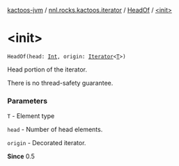 [kactoos-jvm](../../index.md) / [nnl.rocks.kactoos.iterator](../index.md) / [HeadOf](index.md) / [&lt;init&gt;](./-init-.md)

# &lt;init&gt;

`HeadOf(head: `[`Int`](https://kotlinlang.org/api/latest/jvm/stdlib/kotlin/-int/index.html)`, origin: `[`Iterator`](https://kotlinlang.org/api/latest/jvm/stdlib/kotlin.collections/-iterator/index.html)`<`[`T`](index.md#T)`>)`

Head portion of the iterator.

There is no thread-safety guarantee.

### Parameters

`T` - Element type

`head` - Number of head elements.

`origin` - Decorated iterator.

**Since**
0.5


